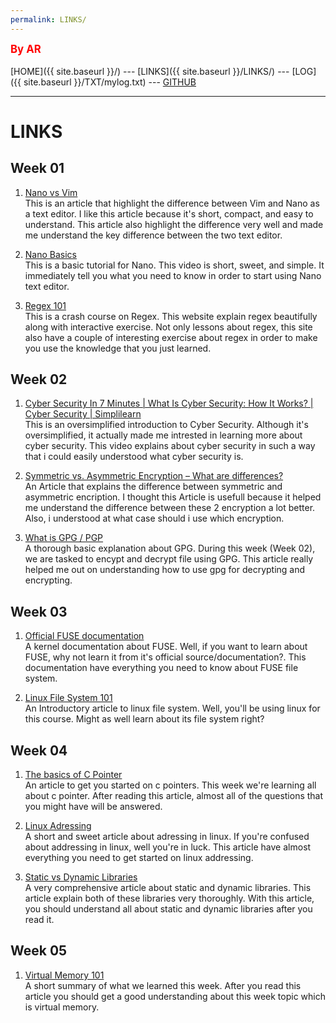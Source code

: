 ```yaml
---
permalink: LINKS/
---
```

<span style="color:red; font-weight:bold; font-size:larger;">By AR</span>
<br><br>
[HOME]({{ site.baseurl }}/) ---
[LINKS]({{ site.baseurl }}/LINKS/) ---
[LOG]({{ site.baseurl }}/TXT/mylog.txt) ---
[GITHUB](https://github.com/AndiRaihan/os222)
<br>
<hr>

# LINKS<br>
## Week 01<br>
1. [Nano vs Vim](https://www.linuxfordevices.com/tutorials/linux/nano-editor-vs-vim-editor)<br>
This is an article that highlight the difference between Vim and Nano as a text editor. I like this article because it's short, compact, and easy to understand. This article also highlight the difference very well and made me understand the key difference between the two text editor.

2. [Nano Basics](https://www.youtube.com/watch?v=Jf0ZJZJ8jlI)<br>
This is a basic tutorial for Nano. This video is short, sweet, and simple. It immediately tell you what you need to know in order to start using Nano text editor.

3. [Regex 101](https://regexone.com)<br>
This is a crash course on Regex. This website explain regex beautifully along with interactive exercise. Not only lessons about regex, this site also have a couple of interesting exercise about regex in order to make you use the knowledge that you just learned.

## Week 02<br>
1. [Cyber Security In 7 Minutes | What Is Cyber Security: How It Works? | Cyber Security | Simplilearn](https://www.youtube.com/watch?v=inWWhr5tnEA)<br>
This is an oversimplified introduction to Cyber Security. Although it's oversimplified, it actually made me intrested in learning more about cyber security. This video explains about cyber security in such a way that i could easily understood what cyber security is.

2. [Symmetric vs. Asymmetric Encryption – What are differences?](https://www.ssl2buy.com/wiki/symmetric-vs-asymmetric-encryption-what-are-differences)<br>
An Article that explains the difference between symmetric and asymmetric encription. I thought this Article is usefull because it helped me understand the difference between these 2 encryption a lot better. Also, i understood at what case should i use which encryption.

3. [What is GPG / PGP](https://www.privex.io/articles/what-is-gpg)<br>
A thorough basic explanation about GPG. During this week (Week 02), we are tasked to encypt and decrypt file using GPG. This article really helped me out on understanding how to use gpg for decrypting and encrypting. 

## Week 03<br>
1. [Official FUSE documentation](https://www.kernel.org/doc/html/latest/filesystems/fuse.html)<br>
A kernel documentation about FUSE. Well, if you want to learn about FUSE, why not learn it from it's official source/documentation?. This documentation have everything you need to know about FUSE file system.

2. [Linux File System 101](https://opensource.com/life/16/10/introduction-linux-filesystems)<br>
An Introductory article to linux file system. Well, you'll be using linux for this course. Might as well learn about its file system right?

## Week 04<br>
1. [The basics of C Pointer](https://www.tutorialspoint.com/cprogramming/c_pointers.htm)<br>
An article to get you started on c pointers. This week we're learning all about c pointer. After reading  this article, almost all of the questions that you might have will be answered.

2. [Linux Adressing](https://medium.com/@navaneethrvce/linux-addressing-40b35ff4ae4a)<br>
A short and sweet article about adressing in linux. If you're confused about addressing in linux, well you're in luck. This article have almost everything you need to get started on linux addressing.

3. [Static vs Dynamic Libraries](https://medium.com/swlh/linux-basics-static-libraries-vs-dynamic-libraries-a7bcf8157779)<br>
A very comprehensive article about static and dynamic libraries. This article explain both of these libraries very thoroughly. With this article, you should understand all about static and dynamic libraries after you read it.

## Week 05<br>
1. [Virtual Memory 101](https://www.geeksforgeeks.org/virtual-memory-in-operating-system/)<br>
A short summary of what we learned this week. After you read this article you should get a good understanding about this week topic which is virtual memory.
